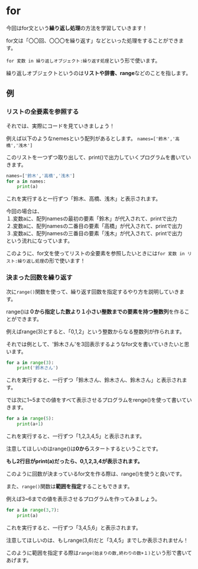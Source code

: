 # for
今回はfor文という**繰り返し処理**の方法を学習していきます！

for文は「〇〇回、〇〇〇を繰り返す」などといった処理をすることができます。

`for 変数 in 繰り返しオブジェクト:繰り返す処理`という形で使います。

繰り返しオブジェクトというのは**リストや辞書、range**などのことを指します。

## 例
### リストの全要素を参照する

それでは、実際にコードを見ていきましょう！

例えば以下のようなnemesという配列があるとします。
`names=['鈴木','高橋','浅木']`

このリストを一つずつ取り出して、print()で出力していくプログラムを書いていきます。

```Python
names=['鈴木','高橋','浅木']
for a in names:
    print(a)
```
これを実行すると一行ずつ「鈴木、高橋、浅木」と表示されます。

今回の場合は、   
１.変数aに、配列namesの最初の要素「鈴木」が代入されて、printで出力   
２.変数aに、配列namesの二番目の要素「高橋」が代入されて、printで出力   
３.変数aに、配列namesの三番目の要素「浅木」が代入されて、printで出力   
という流れになっています。

このように、for文を使ってリストの全要素を参照したいときには`for 変数 in リスト:繰り返し処理`の形で使います！

### 決まった回数を繰り返す

次に`range()`関数を使って、繰り返す回数を指定するやり方を説明していきます。

range()は**０から指定した数より１小さい整数までの要素を持つ整数列**を作ることができます。

例えばrange(3)とすると、「0,1,2」という整数からなる整数列が作られます。

それでは例として、'鈴木さん'を3回表示するようなfor文を書いていきたいと思います。

```Python
for a in range(3):
    print('鈴木さん')
```
これを実行すると、一行ずつ「鈴木さん、鈴木さん、鈴木さん」と表示されます。

では次に1~5までの値をすべて表示させるプログラムをrenge()を使って書いていきます。

```Python
for a in range(5):
    print(a+1)
```
これを実行すると、一行ずつ「1,2,3,4,5」と表示されます。

注意してほしいのはrange()は**0から**スタートするということです。

**もし2行目がprint(a)だったら、0,1,2,3,4が表示されます。**

このように回数が決まっているfor文を作る際は、range()を使うと良いです。

また、`range()`関数は**範囲を指定**することもできます。

例えば3~6までの値を表示させるプログラムを作ってみましょう。

```Python
for a in range(3,7):
    print(a)
```
これを実行すると、一行ずつ「3,4,5,6」と表示されます。

注意してほしいのは、もしrange(3,6)だと「3,4,5」までしか表示されません！

このように範囲を指定する際は`range(始まりの数,終わりの数+１)`という形で書いてあげます。









